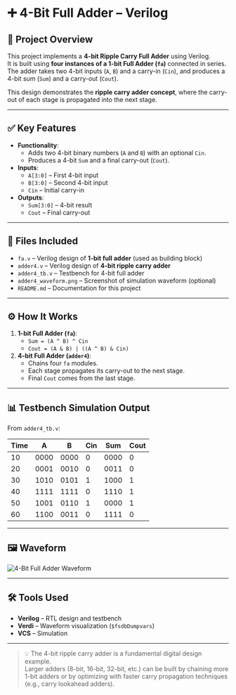# ➕ 4-Bit Full Adder – Verilog

## 🧠 Project Overview
This project implements a **4-bit Ripple Carry Full Adder** using Verilog.  
It is built using **four instances of a 1-bit Full Adder (`fa`)** connected in series.  
The adder takes two 4-bit inputs (`A`, `B`) and a carry-in (`Cin`), and produces a 4-bit sum (`Sum`) and a carry-out (`Cout`).

This design demonstrates the **ripple carry adder concept**, where the carry-out of each stage is propagated into the next stage.

---

## ✅ Key Features
- **Functionality**:
  - Adds two 4-bit binary numbers (`A` and `B`) with an optional `Cin`.  
  - Produces a 4-bit `Sum` and a final carry-out (`Cout`).  
- **Inputs**:
  - `A[3:0]` – First 4-bit input  
  - `B[3:0]` – Second 4-bit input  
  - `Cin` – Initial carry-in  
- **Outputs**:
  - `Sum[3:0]` – 4-bit result  
  - `Cout` – Final carry-out  

---

## 📂 Files Included
- `fa.v` – Verilog design of **1-bit full adder** (used as building block)  
- `adder4.v` – Verilog design of **4-bit ripple carry adder**  
- `adder4_tb.v` – Testbench for 4-bit full adder  
- `adder4_waveform.png` – Screenshot of simulation waveform (optional)  
- `README.md` – Documentation for this project  

---

## ⚙️ How It Works
1. **1-bit Full Adder (`fa`)**:
   - `Sum = (A ^ B) ^ Cin`  
   - `Cout = (A & B) | ((A ^ B) & Cin)`  
2. **4-bit Full Adder (`adder4`)**:
   - Chains four `fa` modules.  
   - Each stage propagates its carry-out to the next stage.  
   - Final `Cout` comes from the last stage.  

---

## 📊 Testbench Simulation Output

From `adder4_tb.v`:

| Time |   A   |   B   | Cin |  Sum  | Cout |
|------|-------|-------|-----|-------|------|
|  10  | 0000  | 0000  |  0  | 0000  |  0   |
|  20  | 0001  | 0010  |  0  | 0011  |  0   |
|  30  | 1010  | 0101  |  1  | 1000  |  1   |
|  40  | 1111  | 1111  |  0  | 1110  |  1   |
|  50  | 1001  | 0110  |  1  | 0000  |  1   |
|  60  | 1100  | 0011  |  0  | 1111  |  0   |

---

## 🖼 Waveform
![4-Bit Full Adder Waveform](fa4bit_waveform.png)

---

## 🛠 Tools Used
- **Verilog** – RTL design and testbench  
- **Verdi** – Waveform visualization (`$fsdbDumpvars`)  
- **VCS** – Simulation  

---

> 💡 The 4-bit ripple carry adder is a fundamental digital design example.  
> Larger adders (8-bit, 16-bit, 32-bit, etc.) can be built by chaining more 1-bit adders or by optimizing with faster carry propagation techniques (e.g., carry lookahead adders).
